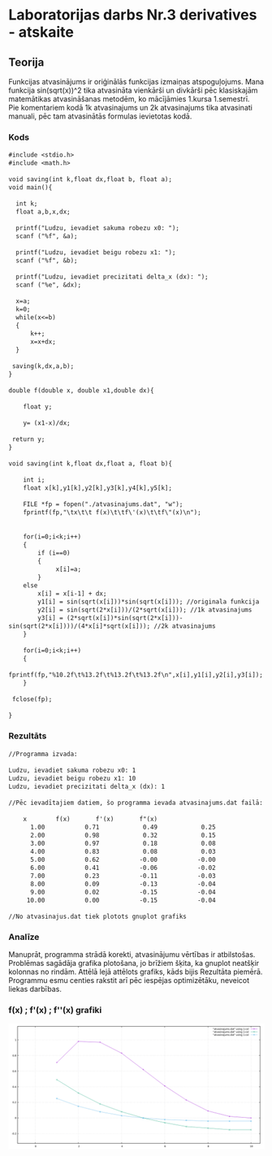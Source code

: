 <!-- https://help.github.com/en/github/writing-on-github/basic-writing-and-formatting-syntax -->
# Laboratorijas darbs Nr.3 derivatives - atskaite

## Teorija

Funkcijas atvasinājums ir oriģinālās funkcijas izmaiņas atspoguļojums. Mana funkcija sin(sqrt(x))^2 tika atvasināta vienkārši un divkārši pēc klasiskajām matemātikas atvasināšanas metodēm, ko mācījāmies 1.kursa 1.semestrī.  
Pie komentariem kodā 1k atvasinajums un 2k atvasinajums tika atvasinati manuali, pēc tam atvasinātās formulas ievietotas kodā.

### Kods
```
#include <stdio.h>
#include <math.h>

void saving(int k,float dx,float b, float a);
void main(){

  int k;
  float a,b,x,dx;

  printf("Ludzu, ievadiet sakuma robezu x0: ");
  scanf ("%f", &a);

  printf("Ludzu, ievadiet beigu robezu x1: ");
  scanf ("%f", &b);

  printf("Ludzu, ievadiet precizitati delta_x (dx): ");
  scanf ("%e", &dx);

  x=a;
  k=0;
  while(x<=b)
  {
	  k++;
	  x=x+dx;
  }

 saving(k,dx,a,b);
}

double f(double x, double x1,double dx){

	float y;

	y= (x1-x)/dx;

 return y;
}

void saving(int k,float dx,float a, float b){

	int i;
	float x[k],y1[k],y2[k],y3[k],y4[k],y5[k];

	FILE *fp = fopen("./atvasinajums.dat", "w");
	fprintf(fp,"\tx\t\t f(x)\t\tf\'(x)\t\tf\"(x)\n");


	for(i=0;i<k;i++)
	{
		if (i==0)
		{
 			 x[i]=a;
		}
 	else
 		x[i] = x[i-1] + dx;
		y1[i] = sin(sqrt(x[i]))*sin(sqrt(x[i])); //originala funkcija
		y2[i] = sin(sqrt(2*x[i]))/(2*sqrt(x[i])); //1k atvasinajums
		y3[i] = (2*sqrt(x[i])*sin(sqrt(2*x[i]))-sin(sqrt(2*x[i])))/(4*x[i]*sqrt(x[i])); //2k atvasinajums
	}

	for(i=0;i<k;i++)
	{
		fprintf(fp,"%10.2f\t%13.2f\t%13.2f\t%13.2f\n",x[i],y1[i],y2[i],y3[i]);
	}

 fclose(fp);

}

```

### Rezultāts
```
//Programma izvada:

Ludzu, ievadiet sakuma robezu x0: 1
Ludzu, ievadiet beigu robezu x1: 10
Ludzu, ievadiet precizitati delta_x (dx): 1

//Pēc ievadītajiem datiem, šo programma ievada atvasinajums.dat failā:

	x		 f(x)		f'(x)		f"(x)
      1.00	         0.71	         0.49	         0.25
      2.00	         0.98	         0.32	         0.15
      3.00	         0.97	         0.18	         0.08
      4.00	         0.83	         0.08	         0.03
      5.00	         0.62	        -0.00	        -0.00
      6.00	         0.41	        -0.06	        -0.02
      7.00	         0.23	        -0.11	        -0.03
      8.00	         0.09	        -0.13	        -0.04
      9.00	         0.02	        -0.15	        -0.04
     10.00	         0.00	        -0.15	        -0.04

//No atvasinajus.dat tiek plotots gnuplot grafiks

```

### Analīze

Manuprāt, programma strādā korekti, atvasinājumu vērtības ir atbilstošas. Problēmas sagādāja grafika plotošana, jo brīžiem šķita, ka gnuplot neatšķir kolonnas no rindām. Attēlā lejā attēlots grafiks, kāds bijis Rezultāta piemērā.
Programmu esmu centies rakstit arī pēc iespējas optimizētāku, neveicot liekas darbības.

### f(x) ; f'(x) ; f''(x) grafiki

![Atvasinajumu grafiks](https://github.com/DaButter/RTR105/blob/master/darbi/3ld_derivatives/grafiks_by_gnuplot.png)

